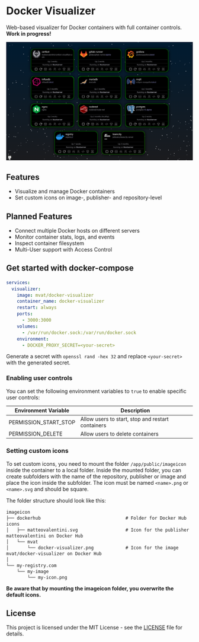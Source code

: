 # Docker Visualizer

Web-based visualizer for Docker containers with full container controls. **Work in progress!**

![Docker Visualizer](assets/preview.png)

## Features
- Visualize and manage Docker containers
- Set custom icons on image-, publisher- and repository-level
## Planned Features
- Connect multiple Docker hosts on different servers
- Monitor container stats, logs, and events
- Inspect container filesystem
- Multi-User support with Access Control

## Get started with docker-compose
```yaml
services:
  visualizer:
    image: mvat/docker-visualizer
    container_name: docker-visualizer
    restart: always
    ports:
      - 3000:3000
    volumes:
      - /var/run/docker.sock:/var/run/docker.sock
    environment:
      - DOCKER_PROXY_SECRET=<your-secret>
```
Generate a secret with `openssl rand -hex 32` and replace `<your-secret>` with the generated secret.

### Enabling user controls
You can set the following environment variables to ```true``` to enable specific user controls:

| Environment Variable | Description |
|----------------------|-------------|
| PERMISSION_START_STOP | Allow users to start, stop and restart containers |
| PERMISSION_DELETE | Allow users to delete containers |

### Setting custom icons
To set custom icons, you need to mount the folder `/app/public/imageicon` inside the container to a local folder. Inside the mounted folder, you can create subfolders with the name of the repository, publisher or image and place the icon inside the subfolder. The icon must be named `<name>.png` or `<name>.svg` and should be square.

The folder structure should look like this:
```
imageicon
├── dockerhub                                # Folder for Docker Hub icons                             
│   ├── matteovalentini.svg                  # Icon for the publisher matteovalentini on Docker Hub
│   └── mvat
│       └── docker-visualizer.png            # Icon for the image mvat/docker-visualizer on Docker Hub
│
└── my-registry.com
    └── my-image
        └── my-icon.png
```

**Be aware that by mounting the imageicon folder, you overwrite the default icons.**

## License
This project is licensed under the MIT License - see the [LICENSE](LICENSE) file for details.
